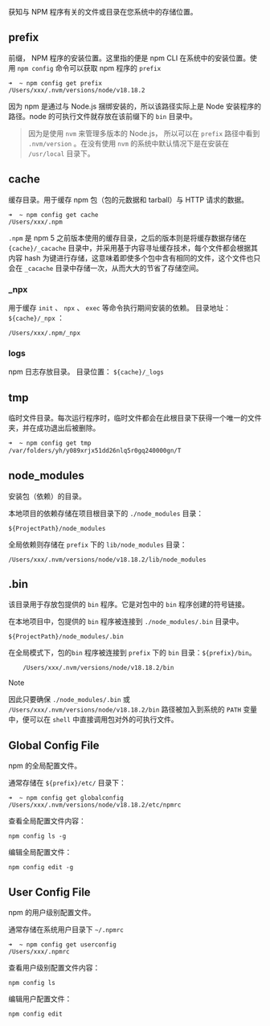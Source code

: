 获知与 NPM 程序有关的文件或目录在您系统中的存储位置。
## prefix

前缀， NPM 程序的安装位置。这里指的便是 npm CLI 在系统中的安装位置。使用 `npm config` 命令可以获取 npm 程序的 `prefix`
```shell
➜  ~ npm config get prefix
/Users/xxx/.nvm/versions/node/v18.18.2
```

因为 npm 是通过与 Node.js 捆绑安装的，所以该路径实际上是 Node 安装程序的路径。node 的可执行文件就存放在该前缀下的 `bin` 目录中。

> 因为是使用 `nvm` 来管理多版本的 Node.js， 所以可以在 `prefix` 路径中看到 `.nvm/version` 。在没有使用 `nvm` 的系统中默认情况下是在安装在 `/usr/local` 目录下。

## cache

缓存目录。用于缓存 npm 包（包的元数据和 tarball）与 HTTP 请求的数据。
```shell
➜  ~ npm config get cache
/Users/xxx/.npm
```

`.npm` 是 npm 5 之前版本使用的缓存目录，之后的版本则是将缓存数据存储在 `{cache}/_cacache` 目录中，并采用基于内容寻址缓存技术，每个文件都会根据其内容 hash 为键进行存储，这意味着即使多个包中含有相同的文件，这个文件也只会在 `_cacache` 目录中存储一次，从而大大的节省了存储空间。
### \_npx

用于缓存 `init` 、 `npx` 、 `exec` 等命令执行期间安装的依赖。
目录地址：`${cache}/_npx` ：
```text
/Users/xxx/.npm/_npx
```

### logs

npm 日志存放目录。
目录位置： `${cache}/_logs`

## tmp

临时文件目录。每次运行程序时，临时文件都会在此根目录下获得一个唯一的文件夹，并在成功退出后被删除。
```bash
➜  ~ npm config get tmp 
/var/folders/yh/y089xrjx51dd26nlq5r0gq240000gn/T
```

## node_modules

安装包（依赖）的目录。

本地项目的依赖存储在项目根目录下的 `./node_modules` 目录：
```text
${ProjectPath}/node_modules
```

全局依赖则存储在 `prefix` 下的 `lib/node_modules` 目录：
```text
/Users/xxx/.nvm/versions/node/v18.18.2/lib/node_modules
```

## .bin

该目录用于存放包提供的 `bin` 程序。它是对包中的 `bin` 程序创建的符号链接。

在本地项目中，包提供的 `bin` 程序被连接到 `./node_modules/.bin` 目录中。
```text
${ProjectPath}/node_modules/.bin
```

在全局模式下，包的`bin` 程序被连接到 `prefix` 下的 `bin` 目录：`${prefix}/bin`。
```text
    /Users/xxx/.nvm/versions/node/v18.18.2/bin
``` 

>[!note]
>因此只要确保 `./node_modules/.bin` 或 `/Users/xxx/.nvm/versions/node/v18.18.2/bin` 路径被加入到系统的 `PATH` 变量中，便可以在 `shell` 中直接调用包对外的可执行文件。

## Global Config File

npm 的全局配置文件。

通常存储在 `${prefix}/etc/` 目录下：
```shell
➜  ~ npm config get globalconfig
/Users/xxx/.nvm/versions/node/v18.18.2/etc/npmrc
```

查看全局配置文件内容：
```shell
npm config ls -g
```

编辑全局配置文件：
```shell
npm config edit -g
```

## User Config File

npm 的用户级别配置文件。

通常存储在系统用户目录下 `~/.npmrc`
```shell
➜  ~ npm config get userconfig
/Users/xxx/.npmrc
```

查看用户级别配置文件内容：
```shell
npm config ls 
```

编辑用户配置文件：
```shell
npm config edit
```